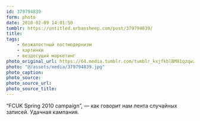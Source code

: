 ```yaml
---
id: 379794839
form: photo
date: 2010-02-09 14:01:50
tumblr: https://untitled.urbansheep.com/post/379794839/
title:
tags:
    - безжалостный постмодернизм
    - картинки
    - вездесущий маркетинг
photo_original_url: https://64.media.tumblr.com/tumblr_kxjfkblBM81qzqwzso1_640.jpg
photo: "@/assets/media/379794839.jpg"
photo_caption:
photo_source:
photo_source_url:
photo_source_title:
---
```


<p>“FCUK Spring 2010 campaign”, — как говорит нам лента случайных записей. Удачная кампания.</p>
